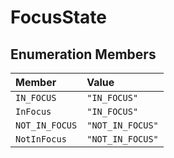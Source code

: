 # FocusState

## Enumeration Members

| Member | Value |
| :------ | :------ |
| `IN_FOCUS` | `"IN_FOCUS"` |
| `InFocus` | `"IN_FOCUS"` |
| `NOT_IN_FOCUS` | `"NOT_IN_FOCUS"` |
| `NotInFocus` | `"NOT_IN_FOCUS"` |
